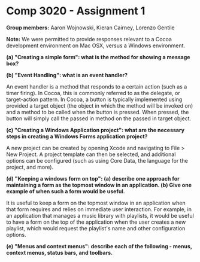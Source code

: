 Comp 3020 - Assignment 1
========================

**Group members:** Aaron Wojnowski, Kieran Cairney, Lorenzo Gentile

**Note:** We were permitted to provide responses relevant to a Cocoa development environment on Mac OSX, versus a Windows environment.

**(a) "Creating a simple form": what is the method for showing a message box?**



**(b) "Event Handling": what is an event handler?**

An event handler is a method that responds to a certain action (such as a timer firing). In Cocoa, this is commonly referred to as the delegate, or target-action pattern. In Cocoa, a button is typically implemented using provided a target object (the object in which the method will be invoked on) and a method to be called when the button is pressed. When pressed, the button will simply call the passed in method on the passed in target object.

**(c) "Creating a Windows Application project": what are the necessary steps in creating a Windows Forms application project?**

A new project can be created by opening Xcode and navigating to File > New Project. A project template can then be selected, and additional options can be configured (such as using Core Data, the language for the project, and more).

**(d) "Keeping a windows form on top": (a) describe one approach for maintaining a form as the topmost window in an application. (b) Give one example of when such a form would be useful.**

It is useful to keep a form on the topmost window in an application when that form requires and relies on immediate user interaction. For example, in an application that manages a music library with playlists, it would be useful to have a form on the top of the application when the user creates a new playlist, which would request the playlist's name and other configuration options.

**(e) "Menus and context menus": describe each of the following - menus, context menus, status bars, and toolbars.**

